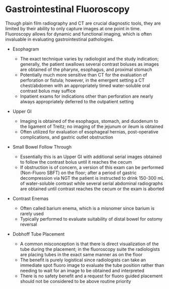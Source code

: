 # Gastrointestinal Fluoroscopy

Though plain film radiography and CT are crucial diagnostic tools, they are limited by their ability to only capture images at one point in time. Fluoroscopy allows for dynamic and functional imaging,
which is often invaluable in evaluating gastrointestinal pathologies.

- Esophagram
    - The exact technique varies by radiologist and the study indication; generally, the patient swallows several contrast boluses as images are obtained of the pharynx, esophagus, and proximal stomach
    - Potentially much more sensitive than CT for the evaluation of perforation or fistula; however, in the emergent setting a CT chest/abdomen with an appropriately timed water-soluble oral contrast bolus may suffice
    - Inpatient exams for indications other than perforation are nearly always appropriately deferred to the outpatient setting

- Upper GI
    - Imaging is obtained of the esophagus, stomach, and duodenum to the ligament of Treitz; no imaging of the jejunum or ileum is obtained
    - Often utilized for evaluation of esophageal hernias, post-operative complications, and gastric outlet obstruction

- Small Bowel Follow Through
    - Essentially this is an Upper GI with additional serial images obtained to follow the contrast bolus until it reaches the cecum
    - If obstruction is of concern, a version of this exam can be performed (Non-Fluoro SBFT) on the floor; after a period of gastric decompression via NGT the patient is instructed to drink 150-300 mL of water-soluble contrast while several serial abdominal radiographs are obtained until contrast reaches the cecum or the exam is aborted

- Contrast Enemas
    - Often called barium enema, which is a misnomer since barium is rarely used
    - Typically performed to evaluate suitability of distal bowel for ostomy reversal

- Dobhoff Tube Placement
    - A common misconception is that there is direct visualization of the tube during the placement; in the fluoroscopy suite the radiologists are placing tubes in the exact same manner as on the floor
    - The benefit is purely logistical since radiologists can take an immediate spot fluoro image to evaluate the tube position rather than needing to wait for an image to be obtained and interpreted
    - There is no safety benefit and a request for fluoro guided placement should not be considered to be above routine priority

